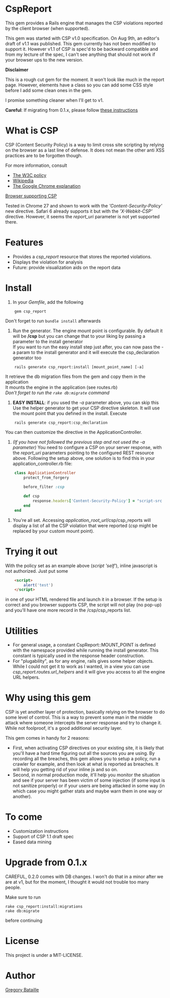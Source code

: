 CspReport
=========

This gem provides a Rails engine that manages the CSP violations reported by
the client browser (when supported).

This gem was started with CSP v1.0 specification. On Aug 9th, an editor's draft
of v1.1 was published. This gem currently has not been modified to support it.
However v1.1 of CSP is spec'd to be backward compatible and from my lecture of
the spec, I can't see anything that should not work if your browser ups to the
new version.

**Disclaimer**

This is a rough cut gem for the moment. It won't look like much in the report
page. However, elements have a class so you can add some CSS style before I
 add some clean ones in the gem.

I promise something cleaner when I'll get to v1.

**Careful**: If migrating from 0.1.x, please follow 
[these instructions](#upgrade-from-01x)

What is CSP
===========

CSP (Content Security Policy) is a way to limit cross site scripting by relying
on the browser as a last line of defense. It does not mean the other anti XSS
practices are to be forgotten though.

For more information, consult
* [The W3C policy](http://www.w3.org/TR/CSP/)
* [Wikipedia](http://en.wikipedia.org/wiki/Content_Security_Policy)
* [The Google Chrome explanation](https://developer.chrome.com/extensions/contentSecurityPolicy.html)

[Browser supporting CSP](http://caniuse.com/#search=csp)

Tested in Chrome 27 and shown to work with the *'Content-Security-Policy'* new
directive.
Safari 6 already supports it but with the *'X-Webkit-CSP'* directive. However, it
seems the *report_uri* parameter is not yet supported there.

Features
========

* Provides a *csp_report* resource that stores the reported violations.
* Displays the violation for analysis
* Future: provide visualization aids on the report data

Install
=======

1. In your *Gemfile*, add the following
```
	gem csp_report
```
Don't forget to run `bundle install` afterwards

1. Run the generator. The engine mount point is configurable. By default it will be 
**/csp** but you can change that to your liking by passing a parameter to the
install generator  
If you want to run the easy install step just after, you can now pass the -a
param to the install generator and it will execute the csp_declaration generator
too
```shell
	rails generate csp_report:install [mount_point_name] [-a]
```
It retrieve the db migration files from the gem and copy them in the application  
It mounts the engine in the application (see routes.rb)  
*Don't forget to run the `rake db:migrate` command*

1. **EASY INSTALL**: if you used the *-a* parameter above, you can skip this
Use the helper generator to get your CSP directive skeleton.
It will use the mount point that you defined in the install.
Execute
```shell
	rails generate csp_report:csp_declaration
```
You can then customize the directive in the ApplicationController.

1. *(If you have not followed the previous step and not used the -a parameter)* 
You need to configure a CSP on your server response, with the *report_uri*
parameters pointing to the configured REST resource above. Following the setup
above, one solution is to find this in your application_controller.rb file:
```ruby
	class ApplicationController
		protect_from_forgery

		before_filter :csp
	
		def csp
			response.headers['Content-Security-Policy'] = "script-src 'self'; report-uri /csp/csp_reports"
		end
	end
```

1. You're all set. Accessing *application_root_url*/csp/csp_reports will display
a list of all the CSP violation that were reported (*csp* might be replaced by
your custom mount point).

Trying it out
=============

With the policy set as an example above (*script 'self'*), inline javascript is
not authorized. Just put some

```html
	<script>
		alert('test')
	</script>
```

in one of your HTML rendered file and launch it in a browser. If the setup is
correct and you browser supports CSP, the script will not play (no pop-up) and 
you'll have one more record in the /csp/csp_reports list.

Utilities
=========

* For general usage, a constant CspReport::MOUNT_POINT is defined with the 
namespace provided while running the install generator. This constant is
typically used in the response header construction.
* For "plugability", as for any engine, rails gives some helper objects. While
I could not get it to work as I wanted, in a view you can use *csp_report.routes.url_helpers*
and it will give you access to all the engine URL helpers.

Why using this gem
==================

CSP is yet another layer of protection, basically relying on the browser to do
some level of control. This is a way to prevent some man in the middle attack 
where someone intercepts the server response and try to change it. While not
foolproof, it's a good additional security layer.

This gem comes in handy for 2 reasons:
* First, when activating CSP directives on your existing site, it is likely 
that you'll have a hard
time figuring out all the sources you are using. By recording all the breaches,
 this gem allows you to setup a policy, run a crawler for example, and then 
look at what is reported as breaches. It will help you getting rid of your 
inline js and so on.
* Second, in normal production mode, it'll help you monitor the situation and 
see if your server has been victim of some injection (if some input is not 
sanitize properly) or if your users are being attacked in some way (in which 
case you might gather stats and maybe warn them in one way or another).

To come
=======

* Customization instructions
* Support of CSP 1.1 draft spec
* Eased data mining

Upgrade from 0.1.x
==================

CAREFUL, 0.2.0 comes with DB changes. I won't do that in a minor after we are at
v1, but for the moment, I thought it would not trouble too many people.

Make sure to run
```shell
rake csp_report:install:migrations
rake db:migrate
```
before continuing

License
=======

This project is under a MIT-LICENSE.

Author
======

[Gregory Bataille](https://github.com/gbataille)
